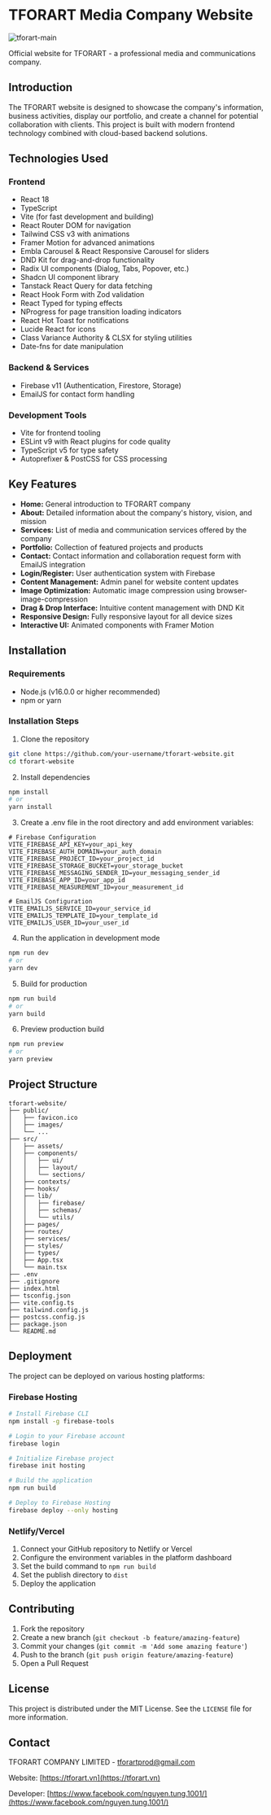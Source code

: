 # TFORART Media Company Website

![tforart-main](https://github.com/user-attachments/assets/1bef90cd-1ea4-4d0d-adb6-90d1379169ac)



Official website for TFORART - a professional media and communications company.

## Introduction

The TFORART website is designed to showcase the company's information, business activities, display our portfolio, and create a channel for potential collaboration with clients. This project is built with modern frontend technology combined with cloud-based backend solutions.

## Technologies Used

### Frontend

- React 18
- TypeScript
- Vite (for fast development and building)
- React Router DOM for navigation
- Tailwind CSS v3 with animations
- Framer Motion for advanced animations
- Embla Carousel & React Responsive Carousel for sliders
- DND Kit for drag-and-drop functionality
- Radix UI components (Dialog, Tabs, Popover, etc.)
- Shadcn UI component library
- Tanstack React Query for data fetching
- React Hook Form with Zod validation
- React Typed for typing effects
- NProgress for page transition loading indicators
- React Hot Toast for notifications
- Lucide React for icons
- Class Variance Authority & CLSX for styling utilities
- Date-fns for date manipulation

### Backend & Services

- Firebase v11 (Authentication, Firestore, Storage)
- EmailJS for contact form handling

### Development Tools

- Vite for frontend tooling
- ESLint v9 with React plugins for code quality
- TypeScript v5 for type safety
- Autoprefixer & PostCSS for CSS processing

## Key Features

- **Home:** General introduction to TFORART company
- **About:** Detailed information about the company's history, vision, and mission
- **Services:** List of media and communication services offered by the company
- **Portfolio:** Collection of featured projects and products
- **Contact:** Contact information and collaboration request form with EmailJS integration
- **Login/Register:** User authentication system with Firebase
- **Content Management:** Admin panel for website content updates
- **Image Optimization:** Automatic image compression using browser-image-compression
- **Drag & Drop Interface:** Intuitive content management with DND Kit
- **Responsive Design:** Fully responsive layout for all device sizes
- **Interactive UI:** Animated components with Framer Motion

## Installation

### Requirements

- Node.js (v16.0.0 or higher recommended)
- npm or yarn

### Installation Steps

1. Clone the repository

```bash
git clone https://github.com/your-username/tforart-website.git
cd tforart-website
```

2. Install dependencies

```bash
npm install
# or
yarn install
```

3. Create a .env file in the root directory and add environment variables:

```
# Firebase Configuration
VITE_FIREBASE_API_KEY=your_api_key
VITE_FIREBASE_AUTH_DOMAIN=your_auth_domain
VITE_FIREBASE_PROJECT_ID=your_project_id
VITE_FIREBASE_STORAGE_BUCKET=your_storage_bucket
VITE_FIREBASE_MESSAGING_SENDER_ID=your_messaging_sender_id
VITE_FIREBASE_APP_ID=your_app_id
VITE_FIREBASE_MEASUREMENT_ID=your_measurement_id

# EmailJS Configuration
VITE_EMAILJS_SERVICE_ID=your_service_id
VITE_EMAILJS_TEMPLATE_ID=your_template_id
VITE_EMAILJS_USER_ID=your_user_id
```

4. Run the application in development mode

```bash
npm run dev
# or
yarn dev
```

5. Build for production

```bash
npm run build
# or
yarn build
```

6. Preview production build

```bash
npm run preview
# or
yarn preview
```

## Project Structure

```
tforart-website/
├── public/
│   ├── favicon.ico
│   ├── images/
│   └── ...
├── src/
│   ├── assets/
│   ├── components/
│   │   ├── ui/
│   │   ├── layout/
│   │   └── sections/
│   ├── contexts/
│   ├── hooks/
│   ├── lib/
│   │   ├── firebase/
│   │   ├── schemas/
│   │   └── utils/
│   ├── pages/
│   ├── routes/
│   ├── services/
│   ├── styles/
│   ├── types/
│   ├── App.tsx
│   └── main.tsx
├── .env
├── .gitignore
├── index.html
├── tsconfig.json
├── vite.config.ts
├── tailwind.config.js
├── postcss.config.js
├── package.json
└── README.md
```

## Deployment

The project can be deployed on various hosting platforms:

### Firebase Hosting

```bash
# Install Firebase CLI
npm install -g firebase-tools

# Login to your Firebase account
firebase login

# Initialize Firebase project
firebase init hosting

# Build the application
npm run build

# Deploy to Firebase Hosting
firebase deploy --only hosting
```

### Netlify/Vercel

1. Connect your GitHub repository to Netlify or Vercel
2. Configure the environment variables in the platform dashboard
3. Set the build command to `npm run build`
4. Set the publish directory to `dist`
5. Deploy the application

## Contributing

1. Fork the repository
2. Create a new branch (`git checkout -b feature/amazing-feature`)
3. Commit your changes (`git commit -m 'Add some amazing feature'`)
4. Push to the branch (`git push origin feature/amazing-feature`)
5. Open a Pull Request

## License

This project is distributed under the MIT License. See the `LICENSE` file for more information.

## Contact

TFORART COMPANY LIMITED - [tforartprod@gmail.com](mailto:tforartprod@gmail.com)

Website: [https://tforart.vn](https://tforart.vn)

Developer: [https://www.facebook.com/nguyen.tung.1001/](https://www.facebook.com/nguyen.tung.1001/)
